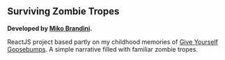 ## Surviving Zombie Tropes

**Developed by [Miko Brandini](https://mikobrandini.github.io/portfolio/).**

ReactJS project based partly on my childhood memories of [Give Yourself Goosebumps](https://en.wikipedia.org/wiki/Give_Yourself_Goosebumps). A simple narrative filled with familiar zombie tropes. 
